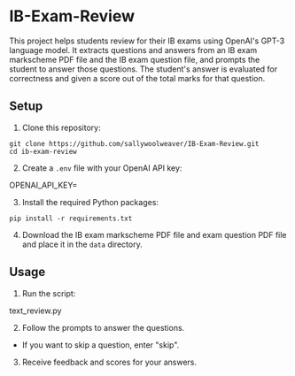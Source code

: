 # IB-Exam-Review

This project helps students review for their IB exams using OpenAI's GPT-3 language model. It extracts questions and answers from an IB exam markscheme PDF file and the IB exam question file, and prompts the student to answer those questions. The student's answer is evaluated for correctness and given a score out of the total marks for that question.

## Setup

1. Clone this repository:

```
git clone https://github.com/sallywoolweaver/IB-Exam-Review.git
cd ib-exam-review
```

2. Create a `.env` file with your OpenAI API key:

OPENAI_API_KEY=<your-api-key>



3. Install the required Python packages:

```
pip install -r requirements.txt
```


4. Download the IB exam markscheme PDF file and exam question PDF file and place it in the `data` directory.

## Usage

1. Run the script:

text_review.py



2. Follow the prompts to answer the questions.

- If you want to skip a question, enter "skip".

3. Receive feedback and scores for your answers.

